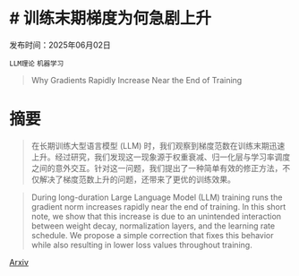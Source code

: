 # # 训练末期梯度为何急剧上升

发布时间：2025年06月02日

`LLM理论` `机器学习`

> Why Gradients Rapidly Increase Near the End of Training

# 摘要

> 在长期训练大型语言模型 (LLM) 时，我们观察到梯度范数在训练末期迅速上升。经过研究，我们发现这一现象源于权重衰减、归一化层与学习率调度之间的意外交互。针对这一问题，我们提出了一种简单有效的修正方法，不仅解决了梯度范数上升的问题，还带来了更优的训练效果。

> During long-duration Large Language Model (LLM) training runs the gradient norm increases rapidly near the end of training. In this short note, we show that this increase is due to an unintended interaction between weight decay, normalization layers, and the learning rate schedule. We propose a simple correction that fixes this behavior while also resulting in lower loss values throughout training.

[Arxiv](https://arxiv.org/abs/2506.02285)